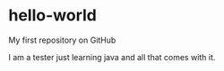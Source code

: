 # hello-world
My first repository on GitHub

I am a tester just learning java and all that comes with it.
